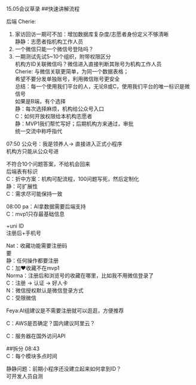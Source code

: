 15.05会议草录
##快速讲解流程  

后端
Cherie: 
1. 家访回访一期可不加：增加数据库复杂度/志愿者身份定义不够清晰   
静静：志愿者指机构工作人员  
2. 一个微信只能一个微信号登陆吗？  
3. 一期测试先试5~10个组织，附带权限区分  
机构方ID关联微信吗？微信进入直接判断其账号为机构工作人员  
Cherie: 与微信关联更简单，为同一个数据表格；  
希望不要分发单独账号，利用微信账号更安全  
总结：每一个使用我们平台的人，无论B或C，使用我们平台的唯一标识是微信号  
如果是B端，有个选择  
静：每次选择麻烦，机构给公众号入口  
C：如何开放权限给本机构志愿者  
静：MVP1我们帮忙写好；后期机构方来通过，审批  
统一交流中称呼指代  
  
07:50
公众号：我是领养人-> 直接进入正式小程序  
机构方只能从公众号进  

不符合10个问题答案，不给机会回来  
后端表有标识  
C：折中方案：机构可配流程，100问题写死，然后定制化  
静：可扩展性  
C：需求尽可能保持一致  

08:00
pa：AI拿数据需要后端支持  
C：mvp1只存最基础信息  

+uni ID  
注册后+手机号  

Nat：收藏功能需要注册码  
要  
静：任何操作都要注册  
C：加❤收藏不在mvp1  
Norma：注册后和浏览号的收藏在哪里，比如我不用微信登录了  
C：注册 -> 认证 -> 好人卡  
N：微信授权默认是微信登录方式  
C：受限微信  
  
Feya:AI组建议是不需要注册就可以逛逛，方便推荐

  
C：AWS是否确定？国内建议阿里云？  




C：服务器在国外访问API  



 
##拆分 08:43  
C：每个模块多点时间  



静静问题：前期小程序还没建立起来如何拿到ID？  
可开发人员自测  

